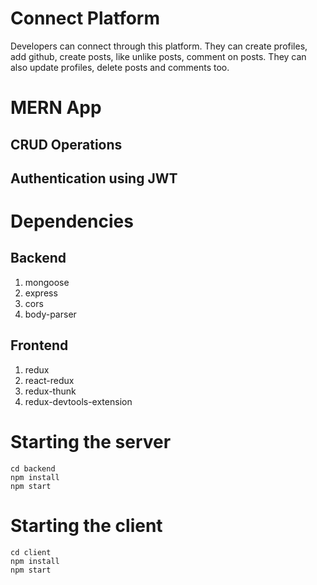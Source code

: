 # Connect Platform

Developers can connect through this platform. They can create profiles, add github,
create posts, like unlike posts, comment on posts. They can also update profiles,
delete posts and comments too.

# MERN App

## CRUD Operations
## Authentication using JWT

# Dependencies

## Backend

1. mongoose
2. express
3. cors
4. body-parser

## Frontend

1. redux
2. react-redux
3. redux-thunk
4. redux-devtools-extension

# Starting the server

```
cd backend
npm install
npm start
```

# Starting the client

```
cd client
npm install
npm start
```
